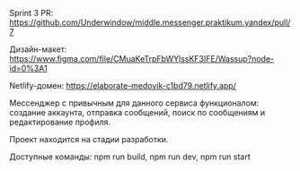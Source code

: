 Sprint 3 PR: https://github.com/Underwindow/middle.messenger.praktikum.yandex/pull/7

Дизайн-макет: https://www.figma.com/file/CMuaKeTrpFbWYlssKF3IFE/Wassup?node-id=0%3A1

Netlify-домен: https://elaborate-medovik-c1bd79.netlify.app/

Мессенджер с привычным для данного сервиса функционалом: создание аккаунта, отправка сообщений, поиск по сообщениям и редактирование профиля. 

Проект находится на стадии разработки.

Доступные команды:
    npm run build,
    npm run dev,
    npm run start
